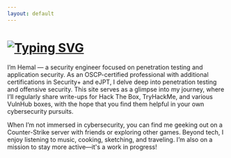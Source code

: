 ```yaml
---
layout: default
---
```


# [![Typing SVG](https://readme-typing-svg.demolab.com?font=Fira+Code&pause=1000&color=B5E853&random=false&width=435&lines=hemal%3A~%24+whoami)](https://git.io/typing-svg)

I’m Hemal — a security engineer focused on penetration testing and application security. As an OSCP-certified professional with additional certifications in Security+ and eJPT, I delve deep into penetration testing and offensive security. This site serves as a glimpse into my journey, where I’ll regularly share write-ups for Hack The Box, TryHackMe, and various VulnHub boxes, with the hope that you find them helpful in your own cybersecurity pursuits.

When I’m not immersed in cybersecurity, you can find me geeking out on a Counter-Strike server with friends or exploring other games. Beyond tech, I enjoy listening to music, cooking, sketching, and traveling. I’m also on a mission to stay more active—it's a work in progress!